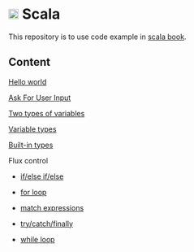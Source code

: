  # <img src="https://cdn.jsdelivr.net/gh/devicons/devicon@latest/icons/scala/scala-original.svg" width=20px/> Scala

 This repository is to use code example in [scala book](https://docs.scala-lang.org/scala3/book/introduction.html).

 ## Content

 [Hello world](./hello.scala)

 [Ask For User Input](./ask.scala)

 [Two types of variables](./variables.scala)

 [Variable types](./variables_types.scala)

 [Built-in types](./builtin_types.scala)

 Flux control

 - [if/else if/else](./if_else.scala)

 - [for loop](./for_loop.scala)

 - [match expressions](./match_expressions.scala)

 - [try/catch/finally](./try_catch.scala)

 - [while loop](./while_loop.scala)
          